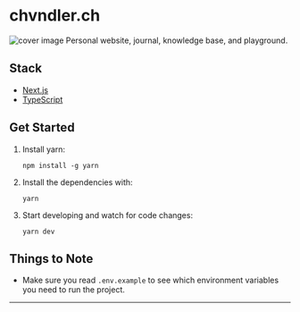 # chvndler.ch

![cover image](https://atelierdesign.s3.us-east-1.amazonaws.com/chvn/assets/chvn.og-image.png 'We Make Cool Sh*t That Performs')
Personal website, journal, knowledge base, and playground.

## Stack

- [Next.js](https://nextjs.org/)
- [TypeScript](https://www.typescriptlang.org/)

## Get Started

1. Install yarn:

   ```
   npm install -g yarn
   ```

2. Install the dependencies with:

   ```
   yarn
   ```

3. Start developing and watch for code changes:

   ```
   yarn dev
   ```

## Things to Note

- Make sure you read `.env.example` to see which environment variables you need to run the project.

---
